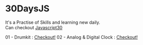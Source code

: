 # 30DaysJS

It's a Practise of Skills and learning new daily.\
Can checkout [Javascript30](https://javascript30.com/)

01 - Drumkit : [Checkout!](https://js30days-drumkit.netlify.app/)
02 - Analog & Digital Clock : [Checkout!](https://30daysjs-analogdigitalclock.netlify.app/)
